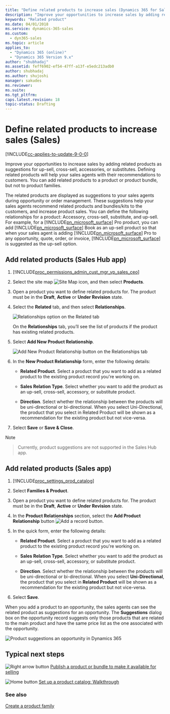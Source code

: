 ```yaml
---
title: "Define related products to increase sales (Dynamics 365 for Sales) | MicrosoftDocs"
description: "Improve your opportunities to increase sales by adding related products as suggestions for up-sell, cross-sell, accessories, or substitutes in Dynamics 365 for Sales."
keywords: "Related product"
ms.date: 04/01/2018
ms.service: dynamics-365-sales
ms.custom:
  - dyn365-sales
ms.topic: article
applies_to:
  - "Dynamics 365 (online)"
  - "Dynamics 365 Version 9.x"
author: "shubhadaj"
ms.assetid: feff6902-ef54-47ff-a13f-e5edc213adb0
author: shubhadaj
ms.author: shujoshi
manager: sakudes
ms.reviewer: 
ms.suite: 
ms.tgt_pltfrm: 
caps.latest.revision: 18
topic-status: Drafting
---
```


# Define related products to increase sales (Sales)

[!INCLUDE[cc-applies-to-update-9-0-0](../includes/cc_applies_to_update_9_0_0.md)]

Improve your opportunities to increase sales by adding related products as suggestions for up-sell, cross-sell, accessories, or substitutes. Defining related products will help your sales agents with their recommendations to customers. You can add related products to a product or product bundle, but not to product families.  
  
 The related products are displayed as suggestions to your sales agents during opportunity or order management. These suggestions help your sales agents recommend related products and bundles/kits to the customers, and increase product sales. You can define the following relationships for a product: Accessory, cross-sell, substitute, and up-sell. For example, for a [!INCLUDE[pn_microsoft_surface](../includes/pn-microsoft-surface.md)] Pro product, you can add [!INCLUDE[pn_microsoft_surface](../includes/pn-microsoft-surface.md)] Book as an up-sell product so that when your sales agent is adding [!INCLUDE[pn_microsoft_surface](../includes/pn-microsoft-surface.md)] Pro to any opportunity, quote, order, or invoice,  [!INCLUDE[pn_microsoft_surface](../includes/pn-microsoft-surface.md)] is suggested as the up-sell option.  
  
## Add related products (Sales Hub app)

1. [!INCLUDE[proc_permissions_admin_cust_mgr_vp_sales_ceo](../includes/proc-permissions-admin-cust-mgr-vp-sales-ceo.md)]  
  
2. Select the site map ![Site Map icon](media/site-map-icon.png "site map icon"), and then select **Products**. 

3. Open a product you want to define related products for. The product must be in the **Draft**, **Active** or **Under Revision** state. 

4. Select the **Related** tab, and then select **Relationships**.

    ![Relationships option on the Related tab](media/relationships-option-in-related-tab.png "Relationships option on the Related tab")

    On the **Relationships** tab, you’ll see the list of products if the product has existing related products.

5. Select **Add New Product Relationship**. 
 
    ![Add New Product Relationship button on the Relationships tab](media/relationships-tab.png "Add New Product Relationship button on the Relationships tab")

6.	In the **New Product Relationship** form, enter the following details: 

    - **Related Product**. Select a product that you want to add as a related product to the existing product record you're working on. 
    
    - **Sales Relation Type**. Select whether you want to add the product as an up-sell, cross-sell, accessory, or substitute product. 
    
    - **Direction**. Select whether the relationship between the products will be uni-directional or bi-directional. When you select Uni-Directional, the product that you select in Related Product will be shown as a recommendation for the existing product but not vice-versa. 

7.	Select **Save** or **Save & Close**. 


> [!NOTE]

> Currently, product suggestions are not supported in the Sales Hub app. 


## Add related products (Sales app)

1. [!INCLUDE[proc_settings_prod_catalog](../includes/proc-settings-prod-catalog.md)]  
  
2.  Select **Families & Product**.  
  
3.  Open a product you want to define related products for. The product must be in the **Draft**, **Active** or **Under Revision** state.  
  
4.  In the **Product Relationships** section, select the **Add Product Relationship** button ![Add a record button](../sales-enterprise/media/add-recordbutton.gif "Add a record button").  
  
5.  In the quick form, enter the following details:  
  
    - **Related Product**. Select a product that you want to add as a related product to the existing product record you're working on.  
  
    - **Sales Relation Type**. Select whether you want to add the product as an up-sell, cross-sell, accessory, or substitute product.  
  
    - **Direction**. Select whether the relationship between the products will be uni-directional or bi-directional. When you select **Uni-Directional**, the product that you select in **Related Product** will be shown as a recommendation for the existing product but not vice-versa.  
  
6.  Select **Save**.  
  
 When you add a product to an opportunity, the sales agents can see the related product as suggestions for an opportunity. The **Suggestions** dialog box on the opportunity record suggests only those products that are related to the main product and have the same price list as the one associated with the opportunity.  
  
 ![Product suggestions an opportunity in Dynamics 365](../sales-enterprise/media/v7-product-suggestions.png "Product suggestions an opportunity in Dynamics 365 for Sales")  
  
## Typical next steps  
 ![Right arrow button](../sales-enterprise/media/walkthrough-orange-right-arrow.png "Right arrow button") [Publish a product or bundle to make it available for selling](../sales-enterprise/publish-product-bundle-make-available-selling.md)  
  
 ![Home button](../sales-enterprise/media/walkthrough-home.png "Home button") [Set up a product catalog: Walkthrough](../sales-enterprise/set-up-product-catalog-walkthrough.md)  
  
### See also  
 [Create a product family](../sales-enterprise/create-product-family.md)
